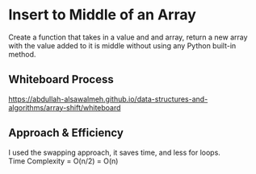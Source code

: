 # Insert to Middle of an Array

<!-- Description of the challenge -->

Create a function that takes in a value and and array, return a new array with the value added to it is middle without using any Python built-in method.

## Whiteboard Process

<!-- Embedded whiteboard image -->

https://abdullah-alsawalmeh.github.io/data-structures-and-algorithms/array-shift/whiteboard

## Approach & Efficiency

<!-- What approach did you take? Discuss Why. What is the Big O space/time for this approach? -->

I used the swapping approach, it saves time, and less for loops.  
Time Complexity = O(n/2) = O(n) <br><br>
